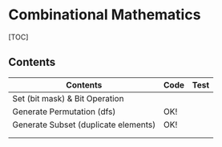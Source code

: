 # Combinational Mathematics



[TOC]



## Contents

| Contents                             | Code | Test |
| ------------------------------------ | ---- | ---- |
| Set (bit mask) & Bit Operation       |      |      |
| Generate Permutation (dfs)           | OK!  |      |
| Generate Subset (duplicate elements) | OK!  |      |
|                                      |      |      |
|                                      |      |      |
